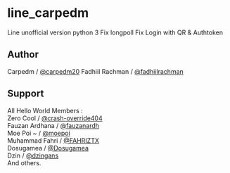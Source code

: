 # line_carpedm
Line unofficial version python 3
Fix longpoll
Fix Login with QR & Authtoken

## Author
Carpedm / [@carpedm20](https://github.com/carpedm20)
Fadhiil Rachman / [@fadhiilrachman](https://www.instagram.com/fadhiilrachman)

## Support
All Hello World Members :  
Zero Cool / [@crash-override404](https://github.com/crash-override404)  
Fauzan Ardhana / [@fauzanardh](https://github.com/fauzanardh)  
Moe Poi ~ / [@moepoi](https://github.com/moepoi)  
Muhammad Fahri / [@FAHRIZTX](https://github.com/FAHRIZTX)  
Dosugamea / [@Dosugamea](https://github.com/Dosugamea)  
Dzin / [@dzingans](https://github.com/dzingans)  
And others.
